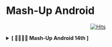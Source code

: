 # Mash-Up Android

<div align=center>

[![Hits](https://hits.seeyoufarm.com/api/count/incr/badge.svg?url=https://github.com/Mash-Up-Android)](https://hits.seeyoufarm.com)

</div>
<details>
  <summary><b>[ 👨‍👩‍👦‍👦 Mash-Up Android 14th ]</b> </summary>
  <div class="staff">

| ![dayeon](https://images.weserv.nl/?url=https://avatars.githubusercontent.com/u/53086454?v=4&h=250&w=250&fit=cover&mask=circle&maxage=7d) | ![jaesung](https://images.weserv.nl/?url=https://avatars.githubusercontent.com/u/51078673?v=4&h=250&w=250&fit=cover&mask=circle&maxage=7d) | 
| :----: | :----: |
| [백다연](https://github.com/ddyeon) | [이재성](https://github.com/JaesungLeee) |

  </div>

  <div class="member">

  | ![hyunkuk](https://images.weserv.nl/?url=https://avatars.githubusercontent.com/u/62296097?v=4&h=250&w=250&fit=cover&mask=circle&maxage=7d) | ![soojin](https://images.weserv.nl/?url=https://avatars.githubusercontent.com/u/51108983?v=4"?v=4&h=250&w=250&fit=cover&mask=circle&maxage=7d) | ![jeongwoo](https://images.weserv.nl/?url=https://avatars.githubusercontent.com/u/59912150?v=4&h=250&w=250&fit=cover&mask=circle&maxage=7d) | ![seokjoo](https://images.weserv.nl/?url=https://avatars.githubusercontent.com/u/67602108?v=4"?v=4&h=250&w=250&fit=cover&mask=circle&maxage=7d) |  
| :----: | :----: | :----: | :----: |
| [김현국](https://github.com/014967) | [박수진](https://github.com/sooziini) | [서정우](https://github.com/SEO-J17) | [안석주](https://github.com/Ahn-seokjoo) |

  </div>

  <div class="member">

  | ![hohyeon](https://images.weserv.nl/?url=https://avatars.githubusercontent.com/u/74997185?v=4&h=250&w=250&fit=cover&mask=circle&maxage=7d) | ![k1](https://images.weserv.nl/?url=https://avatars.githubusercontent.com/u/18674395?v=4"?v=4&h=250&w=250&fit=cover&mask=circle&maxage=7d) | ![minji](https://images.weserv.nl/?url=https://avatars.githubusercontent.com/u/47407541?v=4&h=250&w=250&fit=cover&mask=circle&maxage=7d) | ![jaehoon](https://images.weserv.nl/?url=https://avatars.githubusercontent.com/u/58066704?v=4"?v=4&h=250&w=250&fit=cover&mask=circle&maxage=7d) | 
| :----: | :----: | :----: | :----: |
| [유호현](https://github.com/fbghgus123) | [전계원](https://github.com/JeonK1) | [정민지](https://github.com/Sookhee) | [조재훈](https://github.com/ze-zeh) |

  </div>

  <div class="member">

  | ![jihye](https://images.weserv.nl/?url=https://avatars.githubusercontent.com/u/78132126?v=4&h=250&w=250&fit=cover&mask=circle&maxage=7d) | ![hyejin](https://images.weserv.nl/?url=https://avatars.githubusercontent.com/u/23455686?v=4"?v=4&h=250&w=250&fit=cover&mask=circle&maxage=7d) | ![sangrok](https://images.weserv.nl/?url=https://avatars.githubusercontent.com/u/70064912?v=4"?v=4&h=250&w=250&fit=cover&mask=circle&maxage=7d) |
| :----: | :----: | :----: |
| [주지혜](https://github.com/oreocube) | [주혜진](https://github.com/hj1115hj) | [최상록](https://github.com/EvergreenTree97) |

  </div>
</details>
